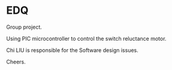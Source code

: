 # EDQ

Group project.

Using PIC microcontroller to control the switch reluctance motor.

Chi LIU is responsible for the Software design issues.


Cheers.
